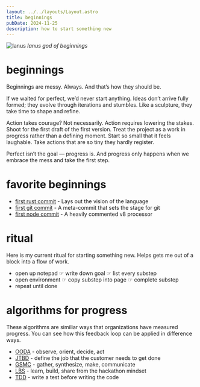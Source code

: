 ```yaml
---
layout: ../../layouts/Layout.astro
title: beginnings
pubDate: 2024-11-25
description: how to start something new
---
```


![Ianus](/images/ianus.jpg)
*Ianus god of beginnings*



# beginnings

Beginnings are messy. Always. And that’s how they should be.

If we waited for perfect, we’d never start anything. Ideas don’t arrive fully formed; they evolve through iterations and stumbles. Like a sculpture, they take time to shape and refine.

Action takes courage? Not necessarily. Action requires lowering the stakes. Shoot for the first draft of the first version. Treat the project as a work in progress rather than a defining moment. Start so small that it feels laughable. Take actions that are so tiny they hardly register.

Perfect isn’t the goal — progress is. And progress only happens when we embrace the mess and take the first step.

# favorite beginnings

- [first rust commit](https://github.com/graydon/rust-prehistory/commit/b0fd440798ab3cfb05c60a1a1bd2894e1618479e) - Lays out the vision of the language
- [first git commit](https://github.com/git/git/commit/e83c5163316f89bfbde7d9ab23ca2e25604af290) - A meta-commit that sets the stage for git
- [first node commit](https://github.com/nodejs/node/commit/61890720c8a22a7f1577327b32a180a2d267d765) - A heavily commented v8 processor


# ritual
Here is my current ritual for starting something new. Helps gets me out of a block into a flow of work.

- open up notepad ☞ write down goal ☞ list every substep
- open environment ☞ copy substep into page ☞ complete substep
- repeat until done


# algorithms for progress

These algorithms are similiar ways that organizations have measured progress. You can see how this feedback loop can be applied in difference ways.

- [OODA](https://en.wikipedia.org/wiki/OODA_loop) - observe, orient, decide, act
- [JTBD](https://en.wikipedia.org/wiki/Product_innovation#Theories_of_product_innovation) - define the job that the customer needs to get done
- [GSMC](https://medium.com/buzzfeed-design/introducing-buzzfeeds-design-process-4fefbdcd83ea#:~:text=The%20Product%20Design%20Feedback%20Loop) - gather, synthesize, make, communicate
- [LBS](https://mlh.io/about#:~:text=Learn.%20Build.%20Share.) - learn, build, share from the hackathon mindset
- [TDD](https://en.wikipedia.org/wiki/Test-driven_development) - write a test before writing the code
